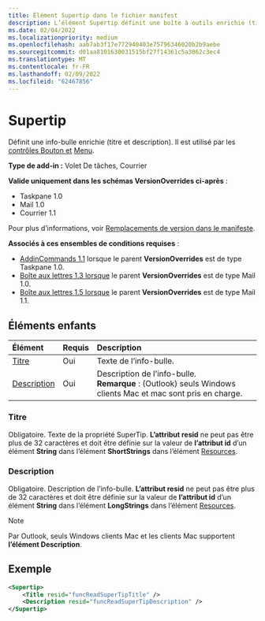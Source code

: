 ```yaml
---
title: Élément Supertip dans le fichier manifest
description: L’élément Supertip définit une boîte à outils enrichie (titre et description).
ms.date: 02/04/2022
ms.localizationpriority: medium
ms.openlocfilehash: aab7ab3f17e772940403e75796346020b2b9aebe
ms.sourcegitcommit: d01aa8101630031515bf27f14361c5a3062c3ec4
ms.translationtype: MT
ms.contentlocale: fr-FR
ms.lasthandoff: 02/09/2022
ms.locfileid: "62467856"
---
```

# <a name="supertip"></a>Supertip

Définit une info-bulle enrichie (titre et description). Il est utilisé par les [contrôles Bouton et](control-button.md) [Menu](control-menu.md).

**Type de add-in :** Volet De tâches, Courrier

**Valide uniquement dans les schémas VersionOverrides ci-après** :

- Taskpane 1.0
- Mail 1.0
- Courrier 1.1

Pour plus d’informations, voir [Remplacements de version dans le manifeste](../../develop/add-in-manifests.md#version-overrides-in-the-manifest).

**Associés à ces ensembles de conditions requises** :

- [AddinCommands 1.1](../requirement-sets/add-in-commands-requirement-sets.md) lorsque le parent **VersionOverrides** est de type Taskpane 1.0.
- [Boîte aux lettres 1.3 lorsque](../../reference/objectmodel/requirement-set-1.3/outlook-requirement-set-1.3.md) le parent **VersionOverrides** est de type Mail 1.0.
- [Boîte aux lettres 1.5 lorsque](../../reference/objectmodel/requirement-set-1.5/outlook-requirement-set-1.5.md) le parent **VersionOverrides** est de type Mail 1.1.

## <a name="child-elements"></a>Éléments enfants

|  Élément |  Requis  |  Description  |
|:-----|:-----|:-----|
| [Titre](#title) | Oui | Texte de l’info-bulle. |
| [Description](#description) | Oui | Description de l’info-bulle.<br>**Remarque** : (Outlook) seuls Windows clients Mac et mac sont pris en charge. |

### <a name="title"></a>Titre

Obligatoire. Texte de la propriété SuperTip. **L’attribut resid** ne peut pas être plus de 32 caractères et doit être définie sur la valeur de **l’attribut id** d’un élément **String** dans l’élément **ShortStrings** dans l’élément [Resources](resources.md).

### <a name="description"></a>Description

Obligatoire. Description de l’info-bulle. **L’attribut resid** ne peut pas être plus de 32 caractères et doit être définie sur la valeur de **l’attribut id** d’un élément **String** dans l’élément **LongStrings** dans l’élément [Resources](resources.md).

> [!NOTE]
> Par Outlook, seuls Windows clients Mac et les clients Mac supportent **l’élément Description**.

## <a name="example"></a>Exemple

```xml
<Supertip>
    <Title resid="funcReadSuperTipTitle" />
    <Description resid="funcReadSuperTipDescription" />
</Supertip>
```
